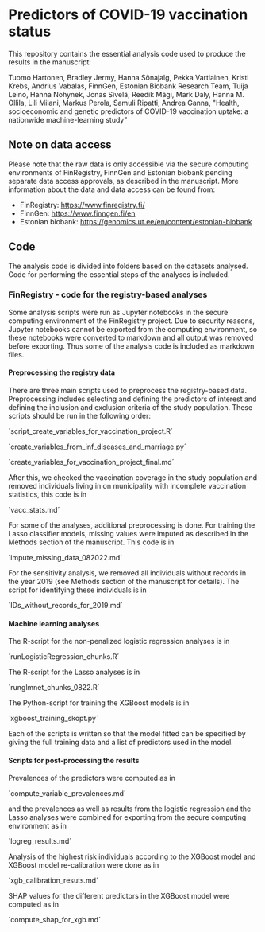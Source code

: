 # Predictors of COVID-19 vaccination status

This repository contains the essential analysis code used to produce the results in the manuscript:

Tuomo Hartonen, Bradley Jermy, Hanna Sõnajalg, Pekka Vartiainen, Kristi Krebs, Andrius Vabalas, FinnGen, Estonian Biobank Research Team, Tuija Leino, Hanna Nohynek, Jonas Sivelä, Reedik Mägi, Mark Daly, Hanna M. Ollila, Lili Milani, Markus Perola, Samuli Ripatti, Andrea Ganna, "Health, socioeconomic and genetic predictors of COVID-19 vaccination uptake: a nationwide machine-learning study"

## Note on data access

Please note that the raw data is only accessible via the secure computing environments of FinRegistry, FinnGen and Estonian biobank pending separate data access approvals, as described in the manuscript. More information about the data and data access can be found from:

* FinRegistry: https://www.finregistry.fi/
* FinnGen: https://www.finngen.fi/en
* Estonian biobank: https://genomics.ut.ee/en/content/estonian-biobank

## Code

The analysis code is divided into folders based on the datasets analysed. Code for performing the essential steps of the analyses is included.

### FinRegistry - code for the registry-based analyses

Some analysis scripts were run as Jupyter notebooks in the secure computing environment of the FinRegistry project. Due to security reasons, Jupyter notebooks cannot be exported from the computing environment, so these notebooks were converted to markdown and all output was removed before exporting. Thus some of the analysis code is included as markdown files.

#### Preprocessing the registry data

There are three main scripts used to preprocess the registry-based data. Preprocessing includes selecting and defining the predictors of interest and defining the inclusion and exclusion criteria of the study population. These scripts should be run in the following order:

´script_create_variables_for_vaccination_project.R´

´create_variables_from_inf_diseases_and_marriage.py´

´create_variables_for_vaccination_project_final.md´

After this, we checked the vaccination coverage in the study population and removed individuals living in on municipality with incomplete vaccination statistics, this code is in

´vacc_stats.md´

For some of the analyses, additional preprocessing is done. For training the Lasso classifier models, missing values were imputed as described in the Methods section of the manuscript. This code is in

´impute_missing_data_082022.md´

For the sensitivity analysis, we removed all individuals without records in the year 2019 (see Methods section of the manuscript for details). The script for identifying these individuals is in

´IDs_without_records_for_2019.md´

#### Machine learning analyses

The R-script for the non-penalized logistic regression analyses is in

´runLogisticRegression_chunks.R´

The R-script for the Lasso analyses is in

´runglmnet_chunks_0822.R´

The Python-script for training the XGBoost models is in

´xgboost_training_skopt.py´

Each of the scripts is written so that the model fitted can be specified by giving the full training data and a list of predictors used in the model.

#### Scripts for post-processing the results

Prevalences of the predictors were computed as in

´compute_variable_prevalences.md´

and the prevalences as well as results from the logistic regression and the Lasso analyses were combined for exporting from the secure computing environment as in

´logreg_results.md´

Analysis of the highest risk individuals according to the XGBoost model and XGBoost model re-calibration were done as in

´xgb_calibration_resuts.md´

SHAP values for the different predictors in the XGBoost model were computed as in

´compute_shap_for_xgb.md´
